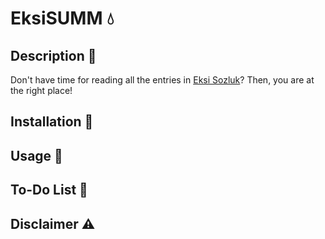 # EksiSUMM 💧

## Description 🧠
Don't have time for reading all the entries in [Eksi Sozluk](http://eksisozluk.com/)? Then, you are at the right place!


## Installation 🔧


## Usage 🔎


## To-Do List 🎯


## Disclaimer ⚠️
